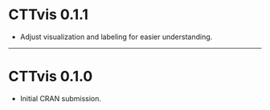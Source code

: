 # CTTvis 0.1.1

* Adjust visualization and labeling for easier understanding.

---

# CTTvis 0.1.0

* Initial CRAN submission.
